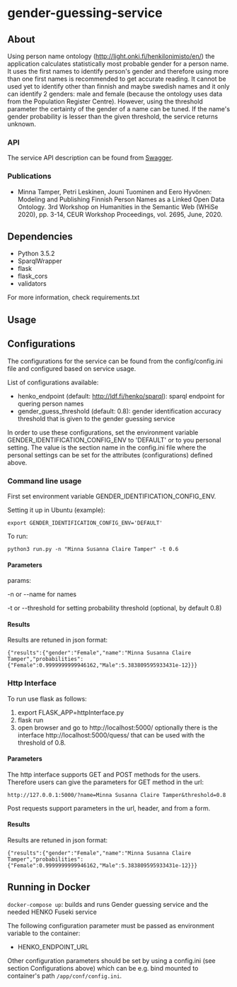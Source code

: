 # gender-guessing-service


## About

Using person name ontology (http://light.onki.fi/henkilonimisto/en/) the application calculates statistically most probable gender for a person name. It uses the first names to identify person's gender and therefore using more than one first names is recommended to get accurate reading. It cannot be used yet to identify other than finnish and maybe swedish names and it only can identify 2 genders: male and female (because the ontology uses data from the Population Register Centre). However, using the threshold parameter the certainty of the gender of a name can be tuned. If the name's gender probability is lesser than the given threshold, the service returns unknown.

### API

The service API description can be found from [Swagger](https://app.swaggerhub.com/apis-docs/SeCo/nlp.ldf.fi/1.0.0#/gender-identification).

### Publications

* Minna Tamper, Petri Leskinen, Jouni Tuominen and Eero Hyvönen: Modeling and Publishing Finnish Person Names as a Linked Open Data Ontology. 3rd Workshop on Humanities in the Semantic Web (WHiSe 2020), pp. 3-14, CEUR Workshop Proceedings, vol. 2695, June, 2020.

## Dependencies

* Python 3.5.2
* SparqlWrapper
* flask
* flask_cors
* validators

For more information, check requirements.txt

## Usage

## Configurations

The configurations for the service can be found from the config/config.ini file and configured based on service usage.

List of configurations available:

* henko_endpoint (default: http://ldf.fi/henko/sparql): sparql endpoint for quering person names
* gender_guess_threshold (default: 0.8): gender identification accuracy threshold that is given to the gender guessing service

In order to use these configurations, set the environment variable GENDER_IDENTIFICATION_CONFIG_ENV to 'DEFAULT' or to you personal setting. The value is the section name in the config.ini file where the personal settings can be set for the attributes (configurations) defined above.


### Command line usage

First set environment variable GENDER_IDENTIFICATION_CONFIG_ENV.

Setting it up in Ubuntu (example):
```
export GENDER_IDENTIFICATION_CONFIG_ENV='DEFAULT'

```

To run:

```
python3 run.py -n "Minna Susanna Claire Tamper" -t 0.6
```

#### Parameters

params:

-n or --name for names

-t or --threshold for setting probability threshold (optional, by default 0.8)

#### Results

Results are retuned in json format:

```
{"results":{"gender":"Female","name":"Minna Susanna Claire Tamper","probabilities":{"Female":0.9999999999946162,"Male":5.383809595933431e-12}}}
```
### Http Interface

To run use flask as follows:

1. export FLASK_APP=httpInterface.py
2. flask run
3. open browser and go to http://localhost:5000/ optionally there is the interface http://localhost:5000/quess/<name> that can be used with the threshold of 0.8.

#### Parameters

The http interface supports GET and POST methods for the users. Therefore users can give the parameters for GET method in the url:

```
http://127.0.0.1:5000/?name=Minna Susanna Claire Tamper&threshold=0.8
```
Post requests support parameters in the url, header, and from a form.


#### Results

Results are retuned in json format:

```
{"results":{"gender":"Female","name":"Minna Susanna Claire Tamper","probabilities":{"Female":0.9999999999946162,"Male":5.383809595933431e-12}}}
```

## Running in Docker

`docker-compose up`: builds and runs Gender guessing service and the needed HENKO Fuseki service

The following configuration parameter must be passed as environment variable to the container:

* HENKO_ENDPOINT_URL

Other configuration parameters should be set by using a config.ini (see section Configurations above) which can be e.g. bind mounted to container's path `/app/conf/config.ini`.

